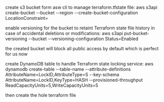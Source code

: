 create s3 bucket form asw cli to manage terraform.tfstate file:
    aws s3api create-bucket --bucket <bucket-name> --region <region> --create-bucket-configuration LocationConstraint=<region>

enable versioning for the bucket to retaint Terraform state file history in case of accidental deletions or modifications: 
    aws s3api put-bucket-versioning --bucket <bucket-name> --versioning-configuration Status=Enabled

the created bucket will block all public access by default which is perfect for us now

create DynamoDB table to handle Terraform state locking service:
    aws dynamodb create-table --table-name <table-name> --attribute-definitions AttributeName=LockID,AttributeType=S --key-schema AttributeName=LockID,KeyType=HASH --provisioned-throughput ReadCapacityUnits=5,WriteCapacityUnits=5

then create the hole terraform file